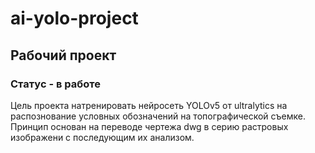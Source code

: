 # ai-yolo-project
## Рабочий проект
### Статус - в работе
Цель проекта натренировать нейросеть YOLOv5 от ultralytics на распознование условных обозначений на топографической съемке.
Принцип основан на переводе чертежа dwg в серию растровых изображени с последующим их анализом.